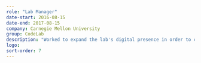 ```yaml
---
role: "Lab Manager"
date-start: 2016-08-15
date-end: 2017-08-15
company: Carnegie Mellon University
group: CodeLab
description: "Worked to expand the lab's digital presence in order to create growth for the lab. I also launched a student showcase in partnership with the career development office to share the broad range of skills presented by the students of the school of architecture with industry professionals."
logo:
sort-order: 7
---
```

